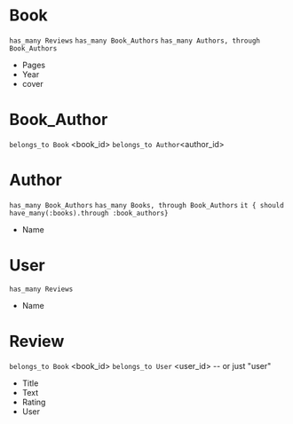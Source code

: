 # Book
`has_many Reviews`
`has_many Book_Authors`
`has_many Authors, through Book_Authors`
- Pages
- Year
- cover

# Book_Author
`belongs_to Book` <book_id>
`belongs_to Author`<author_id>


# Author
`has_many Book_Authors`
`has_many Books, through Book_Authors`
`it { should have_many(:books).through :book_authors}`
- Name

# User
`has_many Reviews`
- Name

# Review
`belongs_to Book` <book_id>
`belongs_to User` <user_id> -- or just "user"
- Title
- Text
- Rating
- User
